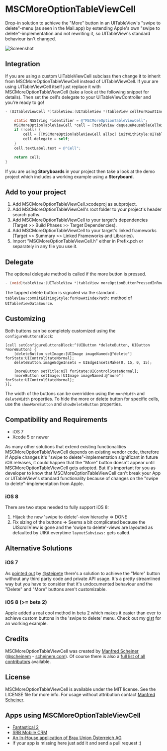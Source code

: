 MSCMoreOptionTableViewCell
==========================

Drop-in solution to achieve the "More" button in an UITableView's "swipe to delete"-menu (as seen in the Mail.app) by extending Apple's own "swipe to delete"-implementation and not rewriting it, so UITableView's standard behaviour isn't changed.

![Screenshot](https://raw.github.com/scheinem/MSCMoreOptionTableViewCell/master/MSCMoreOptionTableViewCell.png)

## Integration

If you are using a custom UITableViewCell subclass then change it to inherit from MSCMoreOptionTableViewCell instead of UITableViewCell. If your are using UITableViewCell itself just replace it with MSCMoreOptionTableViewCell (take a look at the following snippet for details). Then set the cell's delegate to your UITableViewController and you're ready to go!

```objective-c
- (UITableViewCell *)tableView:(UITableView *)tableView cellForRowAtIndexPath:(NSIndexPath *)indexPath {

    static NSString *identifier = @"MSCMoreOptionTableViewCell";
    MSCMoreOptionTableViewCell *cell = [tableView dequeueReusableCellWithIdentifier:identifier];
    if (!cell) {
        cell = [[MSCMoreOptionTableViewCell alloc] initWithStyle:UITableViewCellStyleDefault reuseIdentifier:identifier];
        cell.delegate = self;
    }
    cell.textLabel.text = @"Cell";

    return cell;
}
```

If you are using **Storyboards** in your project then take a look at the demo project which includes a working example using a **Storyboard**.

## Add to your project

1. Add MSCMoreOptionTableViewCell.xcodeproj as subproject.
2. Add MSCMoreOptionTableViewCell's root folder to your project's header search paths.
3. Add MSCMoreOptionTableViewCell to your target's dependencies (Target >> Build Phases >> Target Dependencies).
4. Add MSCMoreOptionTableViewCell to your target's linked frameworks (Target >> Summary >> Linked Frameworks and Libraries).
5. Import "MSCMoreOptionTableViewCell.h" either in Prefix.pch or separately in any file you use it.

## Delegate

The optional delegate method is called if the more button is pressed.

```objective-c
- (void)tableView:(UITableView *)tableView moreOptionButtonPressedInRowAtIndexPath:(NSIndexPath *)indexPath;
```
 
 The tapped delete button is signaled via the standard `-tableView:commitEditingStyle:forRowAtIndexPath:` method of `UITableViewDataSource`.
 
## Customizing

Both buttons can be completely customized using the `configureButtonsBlock`:

	[cell setConfigureButtonsBlock:^(UIButton *deleteButton, UIButton *moreButton) {
		[deleteButton setImage:[UIImage imageNamed:@"delete"] forState:UIControlStateNormal];
		deleteButton.imageEdgeInsets = UIEdgeInsetsMake(0, 15, 0, 15);
		
		[moreButton setTitle:nil forState:UIControlStateNormal];
		[moreButton setImage:[UIImage imageNamed:@"more"] forState:UIControlStateNormal];
	}];

The width of the buttons can be overridden using the `moreWidth` and `deleteWidth` properties.
To hide the more or delete button for specific cells, use the `showMoreButton` and `showDeleteButton` properties.

## Compatibility and Requirements

* iOS 7
* Xcode 5 or newer

As many other solutions that extend existing functionalities MSCMoreOptionTableViewCell depends on existing vendor code, therefore if Apple changes it's "swipe to delete"-implementation significant in future iOS releases, it could happen that the "More" button doesn't appear until MSCMoreOptionTableViewCell gets adopted. But it's important for you as developer to know that MSCMoreOptionTableViewCell can't break your App or UITableView's standard functionality because of changes on the "swipe to delete"-implementation from Apple.

### iOS 8

There are two steps needed to fully support iOS 8:

1. Hijack the new 'swipe to delete'-view hierachy => DONE
2. Fix sizing of the buttons => Seems a bit complicated because the UIScrollView is gone and the 'swipe to delete'-views are layouted as defaulted by UIKit everytime ```layoutSubviews:``` gets called.

## Alternative Solutions

### iOS 7

As [pointed out](https://gist.github.com/steipete/10541433) by [@steipete](https://twitter.com/steipete) there's a solution to achieve the "More" button without any third party code and private API usage. It's a pretty streamlined way but you have to consider that it's undocumented behaviour and the "Delete" and "More" buttons aren't customizable.

### iOS 8 (>= beta 2)

Apple added a real cool method in beta 2 which makes it easier than ever to achieve custom buttons in the 'swipe to delete' menu. Check out my [gist](https://gist.github.com/scheinem/e36835db07486e9f7e64) for an working example.

## Credits

MSCMoreOptionTableViewCell was created by [Manfred Scheiner](https://github.com/scheinem/) ([@scheinem](http://twitter.com/scheinem) - [scheinem.com](http://scheinem.com)). Of course there is also a [full list of all contributors](https://github.com/scheinem/MSCMoreOptionTableViewCell/graphs/contributors) available.

## License

MSCMoreOptionTableViewCell is available under the MIT license. See the LICENSE file for more info.
For usage without attribution contact [Manfred Scheiner](mailto:sayhi@scheinem.com).

## Apps using MSCMoreOptionTableViewCell

* [Fantastical 2](http://flexibits.com/fantastical-iphone)
* [SRB Mobile CRM](http://getmobile.srb.at)
* [An In-House application of Brau Union Österreich AG](https://www.youtube.com/watch?v=DEaJwoVzAaw)
* If your app is missing here just add it and send a pull request :)
